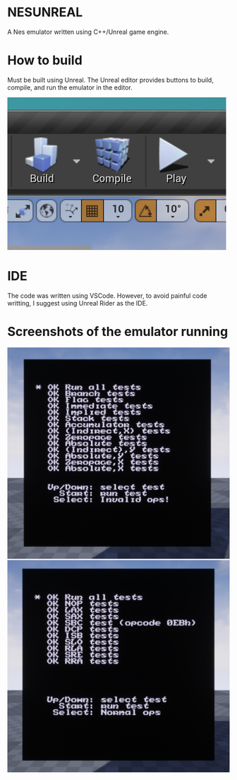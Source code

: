 # NESUNREAL

A Nes emulator written using C++/Unreal game engine.

# How to build

Must be built using Unreal. The Unreal editor provides buttons to build, compile, and run the emulator in the editor.

![Unreal editor buttons](Images/UnrealEditorButtons.png)

# IDE

The code was written using VSCode. However, to avoid painful code writting, I suggest using Unreal Rider as the IDE. 

# Screenshots of the emulator running
![nestest rom pass](Images/nestestlegalopcodes.png)
![nestest rom pass illegal](Images/nestestillegalopcodes.png)